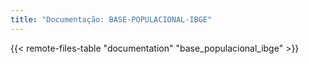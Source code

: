 ```yaml
---
title: "Documentação: BASE-POPULACIONAL-IBGE"
---
```


{{< remote-files-table "documentation" "base_populacional_ibge" >}}

